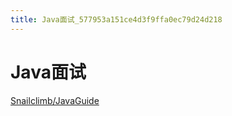 ```yaml
---
title: Java面试_577953a151ce4d3f9ffa0ec79d24d218
---
```


# Java面试

[Snailclimb/JavaGuide](https://github.com/Snailclimb/JavaGuide)